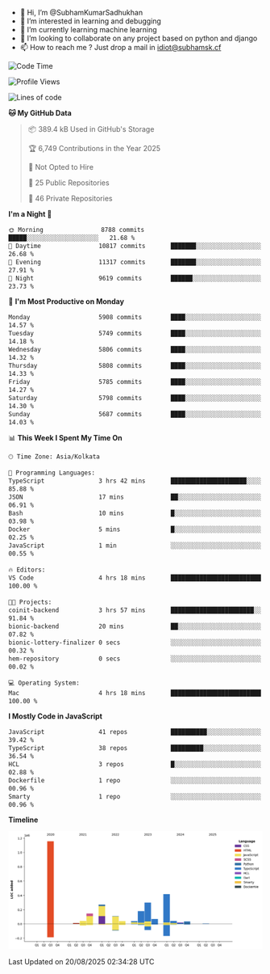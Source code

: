 - 👋 Hi, I’m @SubhamKumarSadhukhan
- 👀 I’m interested in learning and debugging
- 🌱 I’m currently learning machine learning
- 💞️ I’m looking to collaborate on any project based on python and django
- 📫 How to reach me ?
      Just drop a mail in idiot@subhamsk.cf

<!---
SubhamKumarSadhukhan/SubhamKumarSadhukhan is a ✨ special ✨ repository because its `README.md` (this file) appears on your GitHub profile.
You can click the Preview link to take a look at your changes.
--->


<!--START_SECTION:waka-->
![Code Time](http://img.shields.io/badge/Code%20Time-3%2C050%20hrs%2023%20mins-blue)

![Profile Views](http://img.shields.io/badge/Profile%20Views-0-blue)

![Lines of code](https://img.shields.io/badge/From%20Hello%20World%20I%27ve%20Written-2.9%20million%20lines%20of%20code-blue)

**🐱 My GitHub Data** 

> 📦 389.4 kB Used in GitHub's Storage 
 > 
> 🏆 6,749 Contributions in the Year 2025
 > 
> 🚫 Not Opted to Hire
 > 
> 📜 25 Public Repositories 
 > 
> 🔑 46 Private Repositories 
 > 
**I'm a Night 🦉** 

```text
🌞 Morning                8788 commits        █████░░░░░░░░░░░░░░░░░░░░   21.68 % 
🌆 Daytime                10817 commits       ███████░░░░░░░░░░░░░░░░░░   26.68 % 
🌃 Evening                11317 commits       ███████░░░░░░░░░░░░░░░░░░   27.91 % 
🌙 Night                  9619 commits        ██████░░░░░░░░░░░░░░░░░░░   23.73 % 
```
📅 **I'm Most Productive on Monday** 

```text
Monday                   5908 commits        ████░░░░░░░░░░░░░░░░░░░░░   14.57 % 
Tuesday                  5749 commits        ████░░░░░░░░░░░░░░░░░░░░░   14.18 % 
Wednesday                5806 commits        ████░░░░░░░░░░░░░░░░░░░░░   14.32 % 
Thursday                 5808 commits        ████░░░░░░░░░░░░░░░░░░░░░   14.33 % 
Friday                   5785 commits        ████░░░░░░░░░░░░░░░░░░░░░   14.27 % 
Saturday                 5798 commits        ████░░░░░░░░░░░░░░░░░░░░░   14.30 % 
Sunday                   5687 commits        ████░░░░░░░░░░░░░░░░░░░░░   14.03 % 
```


📊 **This Week I Spent My Time On** 

```text
🕑︎ Time Zone: Asia/Kolkata

💬 Programming Languages: 
TypeScript               3 hrs 42 mins       █████████████████████░░░░   85.88 % 
JSON                     17 mins             ██░░░░░░░░░░░░░░░░░░░░░░░   06.91 % 
Bash                     10 mins             █░░░░░░░░░░░░░░░░░░░░░░░░   03.98 % 
Docker                   5 mins              █░░░░░░░░░░░░░░░░░░░░░░░░   02.25 % 
JavaScript               1 min               ░░░░░░░░░░░░░░░░░░░░░░░░░   00.55 % 

🔥 Editors: 
VS Code                  4 hrs 18 mins       █████████████████████████   100.00 % 

🐱‍💻 Projects: 
coinit-backend           3 hrs 57 mins       ███████████████████████░░   91.84 % 
bionic-backend           20 mins             ██░░░░░░░░░░░░░░░░░░░░░░░   07.82 % 
bionic-lottery-finalizer 0 secs              ░░░░░░░░░░░░░░░░░░░░░░░░░   00.32 % 
hem-repository           0 secs              ░░░░░░░░░░░░░░░░░░░░░░░░░   00.02 % 

💻 Operating System: 
Mac                      4 hrs 18 mins       █████████████████████████   100.00 % 
```

**I Mostly Code in JavaScript** 

```text
JavaScript               41 repos            ██████████░░░░░░░░░░░░░░░   39.42 % 
TypeScript               38 repos            █████████░░░░░░░░░░░░░░░░   36.54 % 
HCL                      3 repos             █░░░░░░░░░░░░░░░░░░░░░░░░   02.88 % 
Dockerfile               1 repo              ░░░░░░░░░░░░░░░░░░░░░░░░░   00.96 % 
Smarty                   1 repo              ░░░░░░░░░░░░░░░░░░░░░░░░░   00.96 % 
```



**Timeline**

![Lines of Code chart](https://raw.githubusercontent.com/SubhamKumarSadhukhan/SubhamKumarSadhukhan/main/assets/bar_graph.png)


 Last Updated on 20/08/2025 02:34:28 UTC
<!--END_SECTION:waka-->
